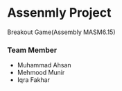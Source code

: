 # Assenmly Project
Breakout Game(Assembly MASM6.15)

### Team Member
* Muhammad Ahsan
* Mehmood Munir
* Iqra Fakhar
